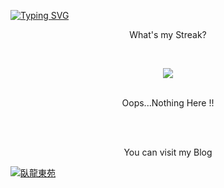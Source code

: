 <a href="https://git.io/typing-svg"><img src="https://readme-typing-svg.herokuapp.com?font=Noto+Sans+Display&weight=500&size=50&duration=4000&pause=2000&color=EEF1F5FD&center=true&width=1920&height=80&lines=Hi+There!++I'm+Donghan!;I+research+some+intstres+code+here%2C++;Enjoy+it+%3A)+" alt="Typing SVG" /></a>

<p <p align="center">What's my Streak?</p>

<br><div align="center"> <img src="https://github-readme-streak-stats.herokuapp.com?user=donghan9776&theme=transparent&hide_border=true&border_radius=5&card_width=800)(https://git.io/streak-stats)" /> </div><br>
<p <p align="center">Oops...Nothing Here !!</p>
<br><br>


<p <p align="center">You can visit my Blog</p>

[![臥龍東苑](https://i.imgur.com/DhJpvaS.jpg)](donghan9776.github.io)






<!--
**donghan9776/donghan9776** is a ✨ _special_ ✨ repository because its `README.md` (this file) appears on your GitHub profile.

Here are some ideas to get you started:
<p <p align="center">Or</p><br>
<p <p align="center">My profile</p>
- 🔭 I’m currently working on ...
- 🌱 I’m currently learning ...
- 👯 I’m looking to collaborate on ...
- 🤔 I’m looking for help with ...
- 💬 Ask me about ...
- 📫 How to reach me: ...
- 😄 Pronouns: ...
- ⚡ Fun fact: ...
-->
